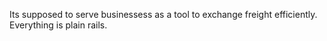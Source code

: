 Its supposed to serve businessess as a tool to exchange freight efficiently. 
Everything is plain rails.
